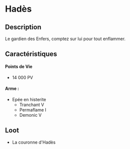 # Hadès

## Description
Le gardien des Enfers, comptez sur lui pour tout enflammer.

## Caractéristiques

#### __Points de Vie__
+ 14 000 PV

#### __Arme :__
+ Epée en histerite
  - Tranchant V
  - Permaflame I
  - Demonic V

## Loot
+ La couronne d'Hadès